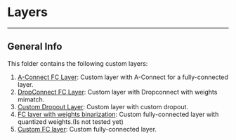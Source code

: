 # Layers
***

## General Info
This folder contains the following custom layers:
1. [A-Connect FC Layer](AConnect.py): Custom layer with A-Connect for a fully-connected layer.
2. [DropConnect FC Layer](DropConnect.py): Custom layer with Dropconnect with weights mimatch. 
3. [Custom Dropout Layer](DropLayer.py): Custom layer with custom dropout.
4. [FC layer with weights binarization](FC_quant.py): Custom fully-connected layer with quantized weights.(Is not tested yet)
5. [Custom FC layer](fullyconnected.py): Custom fully-connected layer.

